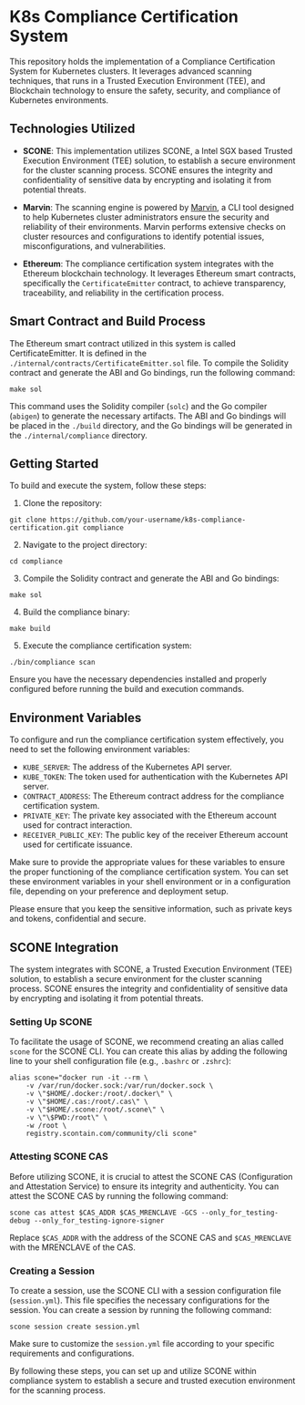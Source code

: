 # K8s Compliance Certification System

This repository holds the implementation of a Compliance Certification System for Kubernetes clusters. It leverages advanced scanning techniques, that runs in a Trusted Execution Environment (TEE), and Blockchain technology to ensure the safety, security, and compliance of Kubernetes environments.

## Technologies Utilized

- **SCONE**: This implementation utilizes SCONE, a Intel SGX based Trusted Execution Environment (TEE) solution, to establish a secure environment for the cluster scanning process. SCONE ensures the integrity and confidentiality of sensitive data by encrypting and isolating it from potential threats.

- **Marvin**: The scanning engine is powered by [Marvin](https://undistro.io/marvin), a CLI tool designed to help Kubernetes cluster administrators ensure the security and reliability of their environments. Marvin performs extensive checks on cluster resources and configurations to identify potential issues, misconfigurations, and vulnerabilities.

- **Ethereum**: The compliance certification system integrates with the Ethereum blockchain technology. It leverages Ethereum smart contracts, specifically the `CertificateEmitter` contract, to achieve transparency, traceability, and reliability in the certification process.

## Smart Contract and Build Process

The Ethereum smart contract utilized in this system is called CertificateEmitter. It is defined in the `./internal/contracts/CertificateEmitter.sol` file. To compile the Solidity contract and generate the ABI and Go bindings, run the following command:

```
make sol
```

This command uses the Solidity compiler (`solc`) and the Go compiler (`abigen`) to generate the necessary artifacts. The ABI and Go bindings will be placed in the `./build` directory, and the Go bindings will be generated in the `./internal/compliance` directory.

## Getting Started

To build and execute the system, follow these steps:

1. Clone the repository:

```
git clone https://github.com/your-username/k8s-compliance-certification.git compliance
```

2. Navigate to the project directory:

```
cd compliance
```

3. Compile the Solidity contract and generate the ABI and Go bindings:

```
make sol
```

4. Build the compliance binary:

```
make build
```

5. Execute the compliance certification system:

```
./bin/compliance scan
```

Ensure you have the necessary dependencies installed and properly configured before running the build and execution commands.

## Environment Variables

To configure and run the compliance certification system effectively, you need to set the following environment variables:

- `KUBE_SERVER`: The address of the Kubernetes API server.
- `KUBE_TOKEN`: The token used for authentication with the Kubernetes API server.
- `CONTRACT_ADDRESS`: The Ethereum contract address for the compliance certification system.
- `PRIVATE_KEY`: The private key associated with the Ethereum account used for contract interaction.
- `RECEIVER_PUBLIC_KEY`: The public key of the receiver Ethereum account used for certificate issuance.

Make sure to provide the appropriate values for these variables to ensure the proper functioning of the compliance certification system. You can set these environment variables in your shell environment or in a configuration file, depending on your preference and deployment setup.

Please ensure that you keep the sensitive information, such as private keys and tokens, confidential and secure.

## SCONE Integration

The system integrates with SCONE, a Trusted Execution Environment (TEE) solution, to establish a secure environment for the cluster scanning process. SCONE ensures the integrity and confidentiality of sensitive data by encrypting and isolating it from potential threats.

### Setting Up SCONE

To facilitate the usage of SCONE, we recommend creating an alias called `scone` for the SCONE CLI. You can create this alias by adding the following line to your shell configuration file (e.g., `.bashrc` or `.zshrc`):

```
alias scone="docker run -it --rm \
    -v /var/run/docker.sock:/var/run/docker.sock \
    -v \"$HOME/.docker:/root/.docker\" \
    -v \"$HOME/.cas:/root/.cas\" \
    -v \"$HOME/.scone:/root/.scone\" \
    -v \"\$PWD:/root\" \
    -w /root \
    registry.scontain.com/community/cli scone"
```

### Attesting SCONE CAS

Before utilizing SCONE, it is crucial to attest the SCONE CAS (Configuration and Attestation Service) to ensure its integrity and authenticity. You can attest the SCONE CAS by running the following command:

```
scone cas attest $CAS_ADDR $CAS_MRENCLAVE -GCS --only_for_testing-debug --only_for_testing-ignore-signer
```

Replace `$CAS_ADDR` with the address of the SCONE CAS and `$CAS_MRENCLAVE` with the MRENCLAVE of the CAS.

### Creating a Session

To create a session, use the SCONE CLI with a session configuration file (`session.yml`). This file specifies the necessary configurations for the session. You can create a session by running the following command:

```
scone session create session.yml
```

Make sure to customize the `session.yml` file according to your specific requirements and configurations.

By following these steps, you can set up and utilize SCONE within compliance system to establish a secure and trusted execution environment for the scanning process.
